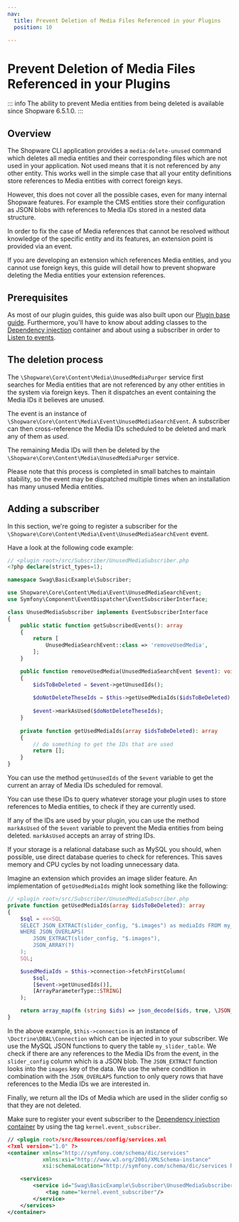 ```yaml
---
nav:
  title: Prevent Deletion of Media Files Referenced in your Plugins
  position: 10

---
```


# Prevent Deletion of Media Files Referenced in your Plugins

::: info
The ability to prevent Media entities from being deleted is available since Shopware 6.5.1.0.
:::

## Overview

The Shopware CLI application provides a `media:delete-unused` command which deletes all media entities and their corresponding files which are not used in your application.
Not used means that it is not referenced by any other entity. This works well in the simple case that all your entity definitions store references to Media entities with correct foreign keys.

However, this does not cover all the possible cases, even for many internal Shopware features. For example the CMS entities store their configuration as JSON blobs with references to Media IDs stored in a nested data structure.

In order to fix the case of Media references that cannot be resolved without knowledge of the specific entity and its features, an extension point is provided via an event.

If you are developing an extension which references Media entities, and you cannot use foreign keys, this guide will detail how to prevent shopware deleting the Media entities your extension references.

## Prerequisites

As most of our plugin guides, this guide was also built upon our [Plugin base guide](../../plugin-base-guide).
Furthermore, you'll have to know about adding classes to the [Dependency injection](../../plugin-fundamentals/dependency-injection) container
and about using a subscriber in order to [Listen to events](../../plugin-fundamentals/listening-to-events).

## The deletion process

The `\Shopware\Core\Content\Media\UnusedMediaPurger` service first searches for Media entities that are not referenced by any other entities in the system via foreign keys. Then it dispatches an event containing the Media IDs it believes are unused.

The event is an instance of `\Shopware\Core\Content\Media\Event\UnusedMediaSearchEvent`. A subscriber can then cross-reference the Media IDs scheduled to be deleted and mark any of them as *used*.

The remaining Media IDs will then be deleted by the `\Shopware\Core\Content\Media\UnusedMediaPurger` service.

Please note that this process is completed in small batches to maintain stability, so the event may be dispatched multiple times when an installation has many unused Media entities.

## Adding a subscriber

In this section, we're going to register a subscriber for the `\Shopware\Core\Content\Media\Event\UnusedMediaSearchEvent` event.

Have a look at the following code example:

```php
// <plugin root>/src/Subscriber/UnusedMediaSubscriber.php
<?php declare(strict_types=1);

namespace Swag\BasicExample\Subscriber;

use Shopware\Core\Content\Media\Event\UnusedMediaSearchEvent;
use Symfony\Component\EventDispatcher\EventSubscriberInterface;

class UnusedMediaSubscriber implements EventSubscriberInterface
{
    public static function getSubscribedEvents(): array
    {
        return [
            UnusedMediaSearchEvent::class => 'removeUsedMedia',
        ];
    }

    public function removeUsedMedia(UnusedMediaSearchEvent $event): void
    {
        $idsToBeDeleted = $event->getUnusedIds();
    
        $doNotDeleteTheseIds = $this->getUsedMediaIds($idsToBeDeleted);
    
        $event->markAsUsed($doNotDeleteTheseIds);
    }
    
    private function getUsedMediaIds(array $idsToBeDeleted): array
    {
        // do something to get the IDs that are used
        return [];
    }
}
```

You can use the method `getUnusedIds` of the `$event` variable to get the current an array of Media IDs scheduled for removal.

You can use these IDs to query whatever storage your plugin uses to store references to Media entities, to check if they are currently used.

If any of the IDs are used by your plugin, you can use the method `markAsUsed` of the `$event` variable to prevent the Media entities from being deleted. `markAsUsed` accepts an array of string IDs.

If your storage is a relational database such as MySQL you should, when possible, use direct database queries to check for references. This saves memory and CPU cycles by not loading unnecessary data.

Imagine an extension which provides an image slider feature. An implementation of `getUsedMediaIds` might look something like the following:

```php
// <plugin root>/src/Subscriber/UnusedMediaSubscriber.php
private function getUsedMediaIds(array $idsToBeDeleted): array
{
    $sql = <<<SQL
    SELECT JSON_EXTRACT(slider_config, "$.images") as mediaIds FROM my_slider_table
    WHERE JSON_OVERLAPS(
        JSON_EXTRACT(slider_config, "$.images"),
        JSON_ARRAY(?)
    );
    SQL;

    $usedMediaIds = $this->connection->fetchFirstColumn(
        $sql,
        [$event->getUnusedIds()],
        [ArrayParameterType::STRING]
    );

    return array_map(fn (string $ids) => json_decode($ids, true, \JSON_THROW_ON_ERROR), $usedMediaIds);
}
```

In the above example, `$this->connection` is an instance of `\Doctrine\DBAL\Connection` which can be injected in to your subscriber.
We use the MySQL JSON functions to query the table `my_slider_table`.
We check if there are any references to the Media IDs from the event, in the `slider_config` column which is a JSON blob. The `JSON_EXTRACT` function looks into the `images` key of the data. We use the where condition in combination with the `JSON_OVERLAPS` function to only query rows that have references to the Media IDs we are interested in.

Finally, we return all the IDs of Media which are used in the slider config so that they are not deleted.

Make sure to register your event subscriber to the [Dependency injection container](../../plugin-fundamentals/dependency-injection)
by using the tag `kernel.event_subscriber`.

<Tabs>
<Tab title="services.xml">

```xml
// <plugin root>/src/Resources/config/services.xml
<?xml version="1.0" ?>
<container xmlns="http://symfony.com/schema/dic/services"
           xmlns:xsi="http://www.w3.org/2001/XMLSchema-instance"
           xsi:schemaLocation="http://symfony.com/schema/dic/services http://symfony.com/schema/dic/services/services-1.0.xsd">

    <services>
        <service id="Swag\BasicExample\Subscriber\UnusedMediaSubscriber">
            <tag name="kernel.event_subscriber"/>
        </service>
    </services>
</container>
```

</Tab>
</Tabs>
